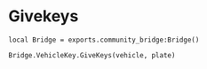 # Givekeys

```
local Bridge = exports.community_bridge:Bridge()

Bridge.VehicleKey.GiveKeys(vehicle, plate)
```
